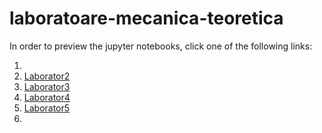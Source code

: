 # laboratoare-mecanica-teoretica

In order to preview the jupyter notebooks, click one of the following links:

1.  
2. [Laborator2](https://nbviewer.jupyter.org/github/puricimarius/laboratoare-mecanica-teoretica/blob/main/laborator2/lucrare-de-laborator-2.ipynb)
3. [Laborator3](https://nbviewer.jupyter.org/github/puricimarius/laboratoare-mecanica-teoretica/blob/main/laborator3/lucrare-de-laborator-3.ipynb)
4. [Laborator4](https://nbviewer.jupyter.org/github/puricimarius/laboratoare-mecanica-teoretica/blob/main/laborator4/lucrare-de-laborator-4.ipynb)
5. [Laborator5](https://nbviewer.jupyter.org/github/puricimarius/laboratoare-mecanica-teoretica/blob/main/laborator5/Lucrarea%20de%20laborator%20nr5.ipynb)
6. 
